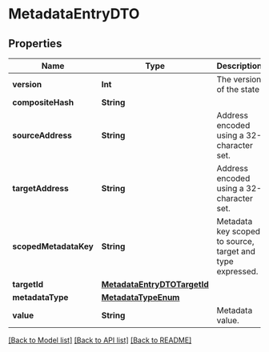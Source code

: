 # MetadataEntryDTO

## Properties
Name | Type | Description | Notes
------------ | ------------- | ------------- | -------------
**version** | **Int** | The version of the state | 
**compositeHash** | **String** |  | 
**sourceAddress** | **String** | Address encoded using a 32-character set. | 
**targetAddress** | **String** | Address encoded using a 32-character set. | 
**scopedMetadataKey** | **String** | Metadata key scoped to source, target and type expressed. | 
**targetId** | [**MetadataEntryDTOTargetId**](MetadataEntryDTOTargetId.md) |  | [optional] 
**metadataType** | [**MetadataTypeEnum**](MetadataTypeEnum.md) |  | 
**value** | **String** | Metadata value. | 

[[Back to Model list]](../README.md#documentation-for-models) [[Back to API list]](../README.md#documentation-for-api-endpoints) [[Back to README]](../README.md)



